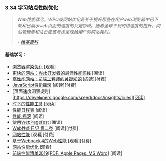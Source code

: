 <!-- 3.34 - Learn Site Performance Optimization -->
### 3.34 学习站点性能优化
<!-- Web performance optimization, WPO, or website optimization is the field of knowledge about increasing the speed in which web pages are downloaded and displayed on the user's web browser. With the average internet speed increasing globally, it is fitting for website administrators and webmasters to consider the time it takes for websites to render for the visitor.

— Wikipedia -->

> *Web性能优化，WPO或网站优化是关于提升那些在用户web浏览器中已下载和已展示web页面的速度的只是领域。随着全球平局网络速度的提升，网站管理者和站长应该考虑呈现给用户的网站耗时。*
>
> *- [维基百科](https://en.wikipedia.org/wiki/Web_performance_optimization)*

<!-- General Learning: -->
#### 基础学习：
<!-- Browser Rendering Optimization [watch]
Even Faster Web Sites: Performance Best Practices for Web Developers [read][$]
High Performance Web Sites: Essential Knowledge for Front-End Engineers [read][$]
JavaScript Performance Rocks [read][$]
PageSpeed Insights Rules [read]
perf-tooling.today [read]
Performance Calendar [read]
perf.rocks [read]
Using WebPageTest [read][$]
Web Performance Daybook Volume 2 [read][$]
Website Performance [watch][$]
Web Performance with Webpack 4 [watch][$]
Website Performance Optimization [watch]
Front-End Performance Checklist 2019 [PDF, Apple Pages, MS Word] [read] -->

- [浏览器渲染优化](https://www.udacity.com/course/browser-rendering-optimization--ud860) [观看]
- [更快的网站：Web开发者的最佳性能实践](https://www.amazon.com/Even-Faster-Web-Sites-Performance/dp/0596522304?&_encoding=UTF8&tag=frontend-handbook-20&linkCode=ur2&linkId=4fe6a82bbf727209ba337ecaa0e516bc&camp=1789&creative=9325) [阅读]
- [高性能网站：前端工程师的关键知识](https://www.amazon.com/High-Performance-Web-Sites-Essential/dp/0596529309/?&_encoding=UTF8&tag=frontend-handbook-20&linkCode=ur2&linkId=e93ab3ea06b7e3e93ee0d868249d0e3f&camp=1789&creative=9325) [阅读][付费]
- [JavaScript性能摇滚](http://javascriptrocks.com/) [阅读][付费]
- [页面速度洞察规则][https://developers.google.com/speed/docs/insights/rules][阅读]
- [时下的性能工具](http://www.perf-tooling.today/) [阅读]
- [性能日程表](http://calendar.perfplanet.com/) [阅读]
- [性能.摇滚](http://perf.rocks/) [阅读]
- [使用WebPageTest](https://www.amazon.com/Using-WebPageTest-Rick-Viscomi/dp/1491902590/ref=sr_1_1?&_encoding=UTF8&tag=frontend-handbook-20&linkCode=ur2&linkId=91a76d5d4b4f47cf4e0d1392cc9cea30&camp=1789&creative=9325) [阅读]
- [Web性能日记 第二卷](https://www.amazon.com/Web-Performance-Daybook-Techniques-Optimizing/dp/1449332919/?&_encoding=UTF8&tag=frontend-handbook-20&linkCode=ur2&linkId=59e32c394c2377bb17af1d801b924d1d&camp=1789&creative=9325) [阅读][付费]
- [网站性能](https://frontendmasters.com/courses/web-performance/) [观看][付费]
- [基于Webpack 4的Web性能](https://frontendmasters.com/courses/performance-webpack/) [观看][付费]
- [网站性能优化](https://www.udacity.com/course/website-performance-optimization--ud884) [观看]
- [前端性能清单2019[PDF, Apple Pages, MS Word]](https://www.smashingmagazine.com/2019/01/front-end-performance-checklist-2019-pdf-pages/) [阅读]